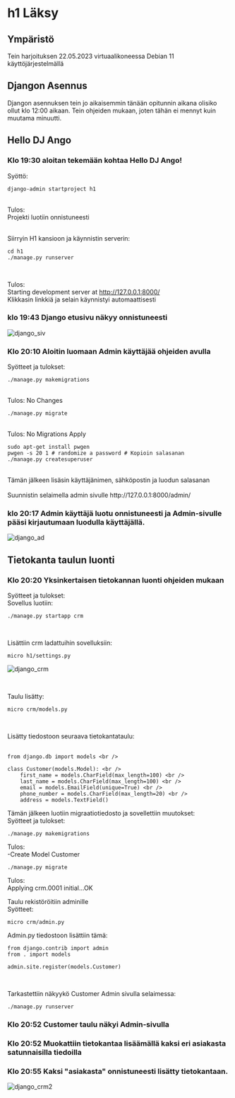 # h1 Läksy

## Ympäristö
Tein harjoituksen 22.05.2023 virtuaalikoneessa Debian 11 käyttöjärjestelmällä

## Djangon Asennus
Djangon asennuksen tein jo aikaisemmin tänään opitunnin aikana olisiko ollut 
klo 12:00 aikaan. Tein ohjeiden mukaan, joten tähän ei mennyt kuin muutama minuutti. 

## Hello DJ Ango<br />

### Klo 19:30 aloitan tekemään kohtaa Hello DJ Ango! <br />

Syöttö: <br />
```
django-admin startproject h1 
```
<br />
Tulos: <br />
Projekti luotiin onnistuneesti <br />
<br />

Siirryin H1 kansioon ja käynnistin serverin: <br />
```
cd h1
./manage.py runserver
```
<br />

Tulos: <br />
Starting development server at http://127.0.0.1:8000/ <br />
Klikkasin linkkiä ja selain käynnistyi automaattisesti <br />

### klo 19:43 Django etusivu näkyy onnistuneesti <br />

![django_siv](./Django2.jpg)

### Klo 20:10 Aloitin luomaan Admin käyttäjää ohjeiden avulla <br />

Syötteet ja tulokset: <br />

```
./manage.py makemigrations
```

<br />
Tulos: No Changes <br />

```
./manage.py migrate 
```

<br />
Tulos: No Migrations Apply <br />

```
sudo apt-get install pwgen 
pwgen -s 20 1 # randomize a password # Kopioin salasanan
./manage.py createsuperuser 
```

<br />
Tämän jälkeen lisäsin käyttäjänimen, sähköpostin ja luodun salasanan <br />

<br />
Suunnistin selaimella admin sivulle http://127.0.0.1:8000/admin/ <br />

### klo 20:17 Admin käyttäjä luotu onnistuneesti ja Admin-sivulle pääsi kirjautumaan luodulla käyttäjällä.

![django_ad](./Django3.jpg)

## Tietokanta taulun luonti <br />
### Klo 20:20 Yksinkertaisen tietokannan luonti ohjeiden mukaan <br />

Syötteet ja tulokset: <br />
Sovellus luotiin: <br />
```
./manage.py startapp crm 
```
<br /> 

Lisättiin crm ladattuihin sovelluksiin: <br />
```
micro h1/settings.py
```
![django_crm](./Django4.jpg)

<br />

Taulu lisätty:<br />
```
micro crm/models.py 
```
<br />

Lisätty tiedostoon seuraava tietokantataulu: <br />
<br />
```
from django.db import models <br />

class Customer(models.Model): <br />
    first_name = models.CharField(max_length=100) <br />
    last_name = models.CharField(max_length=100) <br />
    email = models.EmailField(unique=True) <br />
    phone_number = models.CharField(max_length=20) <br />
    address = models.TextField()
  ```

Tämän jälkeen luotiin migraatiotiedosto ja sovellettiin muutokset: <br />
Syötteet ja tulokset:
<br />

```
./manage.py makemigrations
```
Tulos: <br />
-Create Model Customer <br />
```
./manage.py migrate
```
Tulos: <br />
Applying crm.0001 initial...OK
<br />

Taulu rekistöröitiin adminille <br />
Syötteet: <br />
```
micro crm/admin.py 
```

Admin.py tiedostoon lisättiin tämä:<br />
```
from django.contrib import admin 
from . import models

admin.site.register(models.Customer)
```
<br />

Tarkastettiin näkyykö Customer Admin sivulla selaimessa: <br />
```
./manage.py runserver
```

### Klo 20:52 Customer taulu näkyi Admin-sivulla
### Klo 20:52 Muokattiin tietokantaa lisäämällä kaksi eri asiakasta satunnaisilla tiedoilla 
### Klo 20:55 Kaksi "asiakasta" onnistuneesti lisätty tietokantaan.

![django_crm2](./Django5.jpg)



